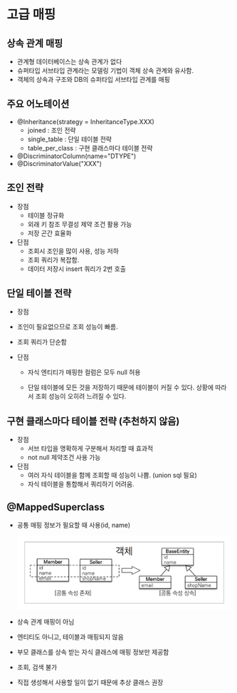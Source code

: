 # 고급 매핑

## 상속 관계 매핑

- 관계형 데이터베이스는 상속 관계가 없다
- 슈퍼타입 서브타입 관계라는 모델링 기법이 객체 상속 관계와 유사함.
- 객체의 상속과 구조와 DB의 슈퍼타입 서브타입 관계를 매핑

## 주요 어노테이션

- @Inheritance(strategy = InheritanceType.XXX)
  - joined : 조인 전략
  - single_table : 단일 테이블 전략
  - table_per_class : 구현 클래스마다 테이블 전략
- @DiscriminatorColumn(name="DTYPE")
- @DiscriminatorValue("XXX")



## 조인 전략

- 장점
  - 테이블 정규화
  - 외래 키 참조 무결성 제약 조건 활용 가능
  - 저장 곤간 효율화
- 단점
  - 조회시 조인을 많이 사용, 성능 저하
  - 조회 쿼리가 복잡함.
  - 데이터 저장시 insert 쿼리가 2번 호출



## 단일 테이블 전략

-  장점

  - 조인이 필요없으므로 조회 성능이 빠름.
  - 조회 쿼리가 단순함

- 단점

  - 자식 엔티티가 매핑한 컬럼은 모두 null 허용

  - 단일 테이블에 모든 것을 저장하기 때문에 테이블이 커질 수 있다. 상황에 따라서 조회 성능이 오히려 느려질 수 있다.

    

## 구현 클래스마다 테이블 전략 (추천하지 않음)

- 장점
  - 서브 타입을 명확하게 구분해서 처리할 때 효과적
  - not null 제약조건 사용 가능
- 단점
  - 여러 자식 테이블을 함께 조회할 때 성능이 나쁨. (union sql 필요)
  - 자식 테이블을 통합해서 쿼리하기 어려움.



## @MappedSuperclass

- 공통 매핑 정보가 필요할 때 사용(id, name)

  ![image-20220829185923194](고급매핑.assets/image-20220829185923194.png)

- 상속 관계 매핑이 아님
- 엔티티도 아니고, 테이블과 매핑되지 않음
- 부모 클래스를 상속 받는 자식 클래스에 매핑 정보만 제공함
- 조회, 검색 불가
- 직접 생성해서 사용할 일이 없기 때문에 추상 클래스 권장



